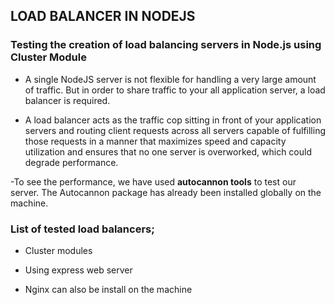 ## LOAD BALANCER IN NODEJS

### Testing the creation of load balancing servers in Node.js using  <b>Cluster Module </b>

- A single NodeJS server is not flexible for handling a very large amount of traffic.  But in order to share traffic to your all application server, a load balancer is required.

- A load balancer acts as the traffic cop sitting in front of your application servers and routing client requests across all servers capable of fulfilling those requests in a manner that maximizes speed and capacity utilization and ensures that no one server is overworked, which could degrade performance.

-To see the performance, we have used <b> autocannon tools</b> to test our server. The Autocannon package has already been installed globally on the machine.

### List of tested load balancers;
- Cluster modules
- Using express web server

- Nginx can also be install on the machine
